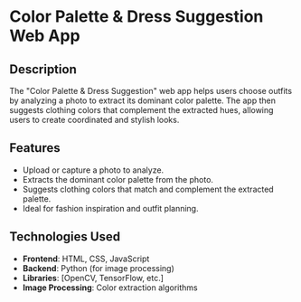 # Color Palette & Dress Suggestion Web App

## Description

The "Color Palette & Dress Suggestion" web app helps users choose outfits by analyzing a photo to extract its dominant color palette. The app then suggests clothing colors that complement the extracted hues, allowing users to create coordinated and stylish looks.

## Features
- Upload or capture a photo to analyze.
- Extracts the dominant color palette from the photo.
- Suggests clothing colors that match and complement the extracted palette.
- Ideal for fashion inspiration and outfit planning.

## Technologies Used
- **Frontend**: HTML, CSS, JavaScript
- **Backend**: Python (for image processing)
- **Libraries**: [OpenCV, TensorFlow, etc.]
- **Image Processing**: Color extraction algorithms
